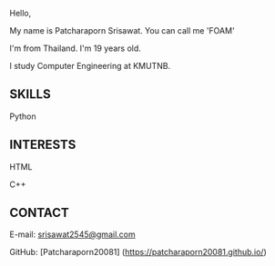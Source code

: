 Hello,

My name is Patcharaporn Srisawat. You can call me 'FOAM'


I'm from Thailand. I'm 19 years old.


I study Computer Engineering at KMUTNB.

## SKILLS
Python

## INTERESTS
HTML


C++

## CONTACT
E-mail: srisawat2545@gmail.com


GitHub: [Patcharaporn20081] (https://patcharaporn20081.github.io/)
